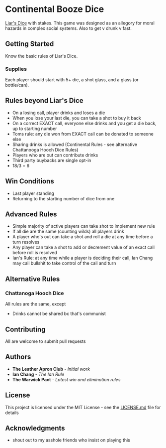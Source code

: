 # Continental Booze Dice

[Liar's Dice](https://en.wikipedia.org/wiki/Liar%27s_dice) with stakes. This game was designed as an allegory for moral hazards in complex social systems. Also to get v drunk v fast.

## Getting Started

Know the basic rules of Liar's Dice.

### Supplies

Each player should start with 5+ die, a shot glass, and a glass (or bottle/can).

## Rules beyond Liar's Dice

* On a losing call, player drinks and loses a die
* When you lose your last die, you can take a shot to buy it back
* On a correct EXACT call, everyone else drinks and you get a die back, up to starting number
* Toms rule: any die won from EXACT call can be donated to someone else
* Sharing drinks is allowed (Continental Rules - see alternative Chattanooga Hooch Dice Rules)
* Players who are out can contribute drinks
* Third party buybacks are single opt-in
* 18/3 = 6

## Win Conditions
* Last player standing
* Returning to the starting number of dice from one

## Advanced Rules

* Simple majority of active players can take shot to implement new rule
* If all die are the same (counting wilds) all players drink
* A player who's out can take a shot and roll a die at any time before a turn resolves
* Any player can take a shot to add or decrement value of an exact call before roll is resolved
* Ian's Rule: at any time while a player is deciding their call, Ian Chang may call bullshit to take control of the call and turn

## Alternative Rules

### Chattanoga Hooch Dice

All rules are the same, except

* Drinks cannot be shared bc that's communist

## Contributing

All are welcome to submit pull requests

## Authors

* **The Leather Apron Club** - *Initial work*
* **Ian Chang** - *The Ian Rule*
* **The Warwick Pact** - *Latest win and elimination rules*

## License

This project is licensed under the MIT License - see the [LICENSE.md](LICENSE.md) file for details

## Acknowledgments

* shout out to my asshole friends who insist on playing this

